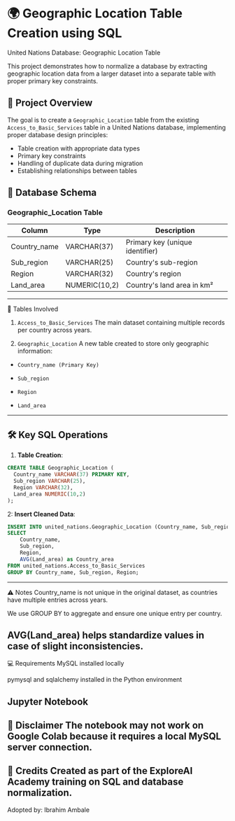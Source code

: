 # 🌍 Geographic Location Table Creation using SQL
United Nations Database: Geographic Location Table

This project demonstrates how to normalize a database by extracting geographic location data from a larger dataset into a separate table with proper primary key constraints.

## 📘 Project Overview

The goal is to create a `Geographic_Location` table from the existing `Access_to_Basic_Services` table in a United Nations database, implementing proper database design principles:

- Table creation with appropriate data types
- Primary key constraints
- Handling of duplicate data during migration
- Establishing relationships between tables

## 📂 Database Schema

### Geographic_Location Table
| Column        | Type         | Description                |
|---------------|--------------|----------------------------|
| Country_name  | VARCHAR(37)  | Primary key (unique identifier) |
| Sub_region    | VARCHAR(25)  | Country's sub-region        |
| Region        | VARCHAR(32)  | Country's region           |
| Land_area     | NUMERIC(10,2)| Country's land area in km² |
---
📂 Tables Involved
1. `Access_to_Basic_Services`
The main dataset containing multiple records per country across years.

2. `Geographic_Location`
A new table created to store only geographic information:

- `Country_name (Primary Key)`

- `Sub_region`

- `Region`

- `Land_area`
---
## 🛠️ Key SQL Operations

1. **Table Creation**:
```sql
CREATE TABLE Geographic_Location (
  Country_name VARCHAR(37) PRIMARY KEY,
  Sub_region VARCHAR(25),
  Region VARCHAR(32),
  Land_area NUMERIC(10,2)
);
```

2: **Insert Cleaned Data**:
```sql
INSERT INTO united_nations.Geographic_Location (Country_name, Sub_region, Region, Land_area)
SELECT 
    Country_name,
    Sub_region,
    Region,
    AVG(Land_area) as Country_area
FROM united_nations.Access_to_Basic_Services
GROUP BY Country_name, Sub_region, Region;
```
---
⚠️ Notes
Country_name is not unique in the original dataset, as countries have multiple entries across years.

We use GROUP BY to aggregate and ensure one unique entry per country.

AVG(Land_area) helps standardize values in case of slight inconsistencies.
---
💻 Requirements
MySQL installed locally

pymysql and sqlalchemy installed in the Python environment

Jupyter Notebook
---
📎 Disclaimer
The notebook may not work on Google Colab because it requires a local MySQL server connection.
---
📌 Credits
Created as part of the ExploreAI Academy training on SQL and database normalization.
---
Adopted by: Ibrahim Ambale
